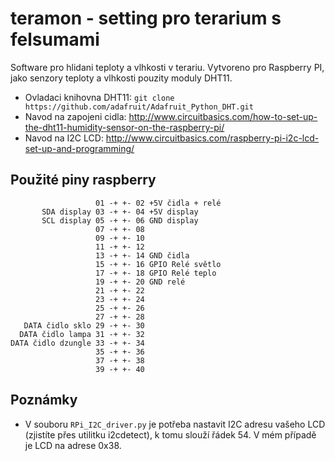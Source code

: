 # teramon - setting pro terarium s felsumami

Software pro hlidani teploty a vlhkosti v terariu. Vytvoreno pro Raspberry PI, jako senzory teploty a vlhkosti pouzity moduly DHT11.

* Ovladaci knihovna DHT11: `git clone https://github.com/adafruit/Adafruit_Python_DHT.git`
* Navod na zapojeni cidla: http://www.circuitbasics.com/how-to-set-up-the-dht11-humidity-sensor-on-the-raspberry-pi/
* Navod na I2C LCD: http://www.circuitbasics.com/raspberry-pi-i2c-lcd-set-up-and-programming/

## Použité piny raspberry

```
                   01 -+ +- 02 +5V čidla + relé
       SDA display 03 -+ +- 04 +5V display
       SCL display 05 -+ +- 06 GND display
                   07 -+ +- 08
                   09 -+ +- 10
                   11 -+ +- 12
                   13 -+ +- 14 GND čidla
                   15 -+ +- 16 GPIO Relé světlo
                   17 -+ +- 18 GPIO Relé teplo
                   19 -+ +- 20 GND relé
                   21 -+ +- 22
                   23 -+ +- 24
                   25 -+ +- 26
                   27 -+ +- 28
   DATA čidlo sklo 29 -+ +- 30
  DATA čidlo lampa 31 -+ +- 32
DATA čidlo dzungle 33 -+ +- 34
                   35 -+ +- 36
                   37 -+ +- 38
                   39 -+ +- 40
```

## Poznámky

* V souboru `RPi_I2C_driver.py` je potřeba nastavit I2C adresu vašeho LCD (zjistíte přes utilitku i2cdetect), k tomu slouží řádek 54. V mém případě je LCD na adrese 0x38.